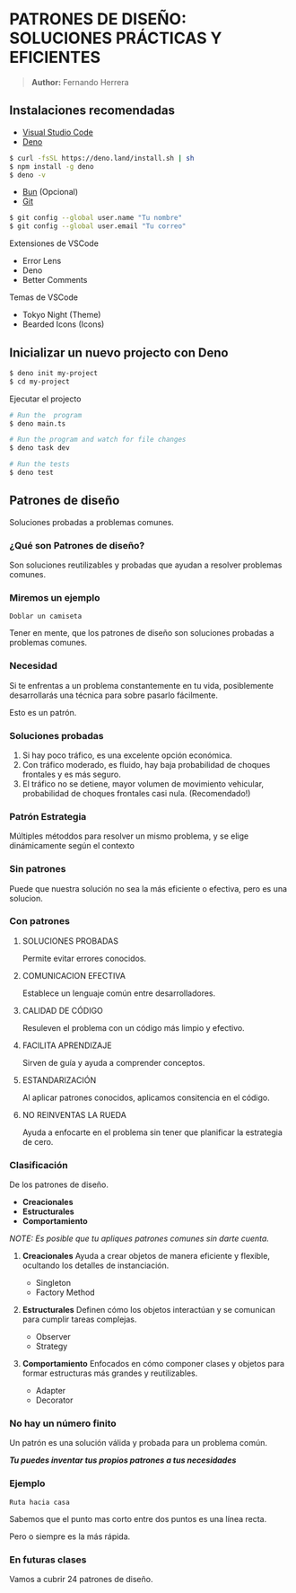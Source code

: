 # PATRONES DE DISEÑO: SOLUCIONES PRÁCTICAS Y EFICIENTES

> **Author:** Fernando Herrera

## Instalaciones recomendadas

- [Visual Studio Code](https://code.visualstudio.com/)
- [Deno](https://deno.com/)

```sh
$ curl -fsSL https://deno.land/install.sh | sh
$ npm install -g deno
$ deno -v
```

- [Bun](https://bun.sh/) (Opcional)
- [Git](https://git-scm.com/)

```sh
$ git config --global user.name "Tu nombre"
$ git config --global user.email "Tu correo"
```

Extensiones de VSCode

- Error Lens
- Deno
- Better Comments

Temas de VSCode

- Tokyo Night (Theme)
- Bearded Icons (Icons)

## Inicializar un nuevo projecto con Deno

```sh
$ deno init my-project
$ cd my-project
```

Ejecutar el projecto

```sh
# Run the  program
$ deno main.ts

# Run the program and watch for file changes
$ deno task dev

# Run the tests
$ deno test
```

## Patrones de diseño

Soluciones probadas a problemas comunes.

### ¿Qué son Patrones de diseño?

Son soluciones reutilizables y probadas que ayudan a resolver problemas comunes.

### Miremos un ejemplo

`Doblar un camiseta`

Tener en mente, que los patrones de diseño son soluciones probadas a problemas comunes.

### Necesidad

Si te enfrentas a un problema constantemente en tu vida, posiblemente desarrollarás una técnica para sobre pasarlo fácilmente.

Esto es un patrón.

### Soluciones probadas

1. Si hay poco tráfico, es una excelente opción económica.
2. Con tráfico moderado, es fluido, hay baja probabilidad de choques frontales y es más seguro.
3. El tráfico no se detiene, mayor volumen de movimiento vehicular, probabilidad de choques frontales casi nula. (Recomendado!)

### Patrón Estrategia

Múltiples métoddos para resolver un mismo problema, y se elige dinámicamente según el contexto

### Sin patrones

Puede que nuestra solución no sea la más eficiente o efectiva, pero es una solucion.

### Con patrones

1.  SOLUCIONES PROBADAS

    Permite evitar errores conocidos.

2.  COMUNICACION EFECTIVA

    Establece un lenguaje común entre desarrolladores.

3.  CALIDAD DE CÓDIGO

    Resuleven el problema con un código más limpio y efectivo.

4.  FACILITA APRENDIZAJE

    Sirven de guía y ayuda a comprender conceptos.

5.  ESTANDARIZACIÓN

    Al aplicar patrones conocidos, aplicamos consitencia en el código.

6.  NO REINVENTAS LA RUEDA

    Ayuda a enfocarte en el problema sin tener que planificar la estrategia de cero.

### Clasificación

De los patrones de diseño.

- **Creacionales**
- **Estructurales**
- **Comportamiento**

_NOTE: Es posible que tu apliques patrones comunes sin darte cuenta._

1. **Creacionales**
   Ayuda a crear objetos de manera eficiente y flexible, ocultando los detalles de instanciación.

   - Singleton
   - Factory Method

2. **Estructurales**
   Definen cómo los objetos interactúan y se comunican para cumplir tareas complejas.

   - Observer
   - Strategy

3. **Comportamiento**
   Enfocados en cómo componer clases y objetos para formar estructuras más grandes y reutilizables.

   - Adapter
   - Decorator

### No hay un número finito

Un patrón es una solución válida y probada para un problema común.

**_Tu puedes inventar tus propios patrones a tus necesidades_**

### Ejemplo

`Ruta hacia casa`

Sabemos que el punto mas corto entre dos puntos es una línea recta.

Pero o siempre es la más rápida.

### En futuras clases

Vamos a cubrir 24 patrones de diseño.
